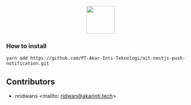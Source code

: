 <p align="center">
  <img src="https://cdn-icons-png.flaticon.com/512/126/126816.png" width="75">
</p>

### How to install
```
yarn add https://github.com/PT-Akar-Inti-Teknologi/ait-nestjs-push-notification.git
```
## Contributors
- nridwans <mailto: ridwan@akarinti.tech>
